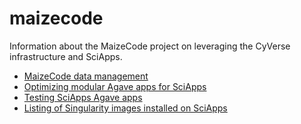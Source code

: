 # maizecode
Information about the MaizeCode project on leveraging the CyVerse infrastructure and SciApps.

* [MaizeCode data management](docs/MaizeCode-data-management.md)
* [Optimizing modular Agave apps for SciApps](docs/Agave-SciApps.md)
* [Testing SciApps Agave apps](docs/Test-SciApps-apps.md)
* [Listing of Singularity images installed on SciApps](docs/Singularity-SciApps.md)

